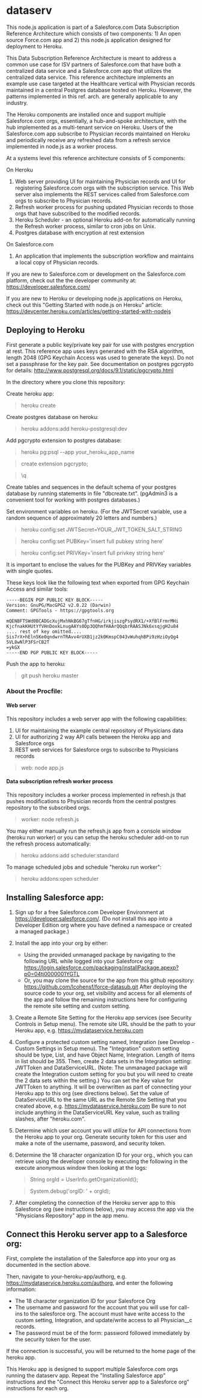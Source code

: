 # dataserv

This node.js application is part of a Salesforce.com Data Subscription Reference Architecture which consists of 
two components: 1) An open source Force.com app and 2) this node.js application designed for deployment to Heroku. 

This Data Subscription Reference Architecture is meant to address a common use case for ISV partners of Salesforce.com
that have both a centralized data service and a Salesforce.com app that utilizes the centralized data service. This
reference architecture implements an example use case targeted at the Healthcare vertical with Physician records
maintained in a central Postgres database hosted on Heroku. However, the patterns implemented in this ref. arch. are
generally applicable to any industry.

The Heroku components are installed once and support multiple Salesforce.com orgs, essentially, a hub-and-spoke architecture, with
the hub implemented as a multi-tenant service on Heroku. Users of the Salesforce.com app subscribe to Physician records maintained on Heroku and periodically
receive any refreshed data from a refresh service implemented in node.js as a worker process. 

At a systems level this reference architecture consists of 5 components:

On Heroku

1. Web server providing UI for maintaining Physician records and UI for registering 
Salesforce.com orgs with the subscription service. This Web server also implements the REST services called
from Salesforce.com orgs to subscribe to Physician records.
2. Refresh worker process for pushing updated Physician records to those orgs that have subscribed to the 
modified records. 
3. Heroku Scheduler - an optional Heroku add-on for automatically running the Refresh worker process, similar to cron jobs on Unix.
4. Postgres database with encryption at rest extension

On Salesforce.com

1. An application that implements the subscription workflow and maintains a local copy of Physician records.


If you are new to Salesforce.com or development on the Salesforce.com platform, check out the the developer community at: https://developer.salesforce.com/

If you are new to Heroku or developing node.js applications on Heroku, check out  this "Getting Started with node.js on Heroku" article: https://devcenter.heroku.com/articles/getting-started-with-nodejs

## Deploying to Heroku

First generate a public key/private key pair for use with postgres encryption at rest. This reference app uses keys generated with the RSA algorithm,
length 2048 (GPG Keychain Access was used to generate the keys). Do not set a passphrase for the key pair. 
See documentation on postgres pgcrypto for details: http://www.postgresql.org/docs/9.1/static/pgcrypto.html

In the directory where you clone this repository:

Create heroku app:

>heroku create

Create postgres database on heroku:

>heroku addons:add heroku-postgresql:dev

Add pgcrypto extension to postgres database:

>heroku pg:psql --app your_heroku_app_name

>create extension pgcrypto;

>\q

Create tables and sequences in the default schema of your postgres database by running statements in file "dbcreate.txt". 
(pgAdmin3 is a convenient tool for working with postgres databases.)

Set environment variables on heroku. (For the JWTSecret variable, use a random sequence of approximately 20 letters and numbers.)

>heroku config:set JWTSecret=YOUR_JWT_TOKEN_SALT_STRING

>heroku config:set PUBKey='insert full pubkey string here'

>heroku config:set PRIVKey='insert full privkey string here'

It is important to enclose the values for the PUBKey and PRIVKey variables with single quotes.

These keys look like the following text when exported from GPG Keychain Access and similar tools:
```
-----BEGIN PGP PUBLIC KEY BLOCK-----
Version: GnuPG/MacGPG2 v2.0.22 (Darwin)
Comment: GPGTools - https://gpgtools.org

mQENBFTSWd0BCADGcXujMxhNkBG67gTfnHG/irkjiszgPsydRX1/+XfBlFrmrMHi
KjcfnakKHUtYfVHnDoxkLnugAAYs0Dp3QQhmfHAArQQqbrRAASJNk6xsqjgH2u84
.... rest of key omitted....
Sis7rX+hEln5Ke0qndwrnTRAvv4rUXB1jz2k0KmspC043vWuhqhBPi9zHziOyQg4
5VL8wNlP3FSrCB2T
=ykGX
-----END PGP PUBLIC KEY BLOCK-----
```

Push the app to heroku:

>git push heroku master

### About the Procfile:

#### Web server

This repository includes a web server app with the following capabilities:

1. UI for maintaining the example central repository of Physicians data
2. UI for authorizing 2 way API calls between the Heroku app and Salesforce orgs
3. REST web services for Salesforce orgs to subscribe to Physicians records

>web: node app.js

#### Data subscription refresh worker process

This repository includes a worker process implemented in refresh.js that pushes modifications to Physician records from the central postgres repository 
to the subscribed orgs.

>worker: node refresh.js

You may either manually run the refresh.js app from a console window (heroku run worker) or you can setup the heroku scheduler add-on to run the refresh process automatically:

>heroku addons:add scheduler:standard

To manage scheduled jobs and schedule "heroku run worker":

>heroku addons:open scheduler


## Installing Salesforce app:

1. Sign up for a free Salesforce.com Developer Environment at https://developer.salesforce.com/. (Do not install this app into a Developer Edition org where you have defined a namespace or created a managed package.)
2. Install the app into your org by either:
	* Using the provided unmanaged package by navigating to the following URL while logged into your Salesforce org: https://login.salesforce.com/packaging/installPackage.apexp?p0=04tj0000001YGTL
	* Or, you may clone the source for the app from this github repository: https://github.com/lcohensf/force-datasub.git After deploying the source code to your org, set visibility and access for all elements of the app and follow the remaining instructions here for configuring the remote site setting and custom setting.
3. Create a Remote Site Setting for the Heroku app services (see Security Controls in Setup menu). The remote site URL should be the path to your Heroku app, e.g. https://mydataservice.heroku.com
4. Configure a protected custom setting named, Integration (see Develop - Custom Settings in Setup menu).  The "Integration" custom setting should be type, List, and have Object Name, Integration. 
Length of items in list should be 355.
Then, create 2 data sets in the Integration setting: JWTToken and DataServiceURL. (Note: The unmanaged package will create the Integration custom setting for you but you will need 
to create the 2 data sets within the setting.)
You can set the Key value for JWTToken to anything. It will be overwritten as part of connecting your Heroku app to this org (see directions below).
Set the value of DataServiceURL to the same URL as the Remote Site Setting that you created above, e.g. https://mydataservice.heroku.com
Be sure to not include anything in the DataServiceURL Key value, such as trailing slashes, after "heroku.com".
5. Determine which user account you will utilize for API connections from the Heroku app to your org. Generate security token for this user and make a note of the username, password, and security token.
6. Determine the 18 character organization ID for your org., which you can retrieve using the developer console by executing the following in the execute anonymous window then looking at the logs:
	>String orgId = UserInfo.getOrganizationId();

	>System.debug('orgID: ' + orgId);
7. After completing the connection of the Heroku server app to this Salesforce org (see instructions below), you may access the app via the "Physicians Repository" app in the app menu.

## Connect this Heroku server app to a Salesforce org:

First, complete the installation of the Salesforce app into your org as documented in the section above.

Then, navigate to your-heroku-app/authorg, e.g. https://mydataservice.heroku.com/authorg, and enter the following information:

* The 18 character organization ID for your Salesforce Org
* The username and password for the account that you will use for call-ins to the salesforce org. The account must have write access to the custom setting, Integration, and update/write access to all Physician__c records.
* The password must be of the form: password followed immediately by the security token for the user.

If the connection is successful, you will be returned to the home page of the heroku app.

This Heroku app is designed to support multiple Salesforce.com orgs running the dataserv app. Repeat the "Installing Salesforce app" instructions and the "Connect this Heroku server app to a Salesforce org" instructions for each org.



